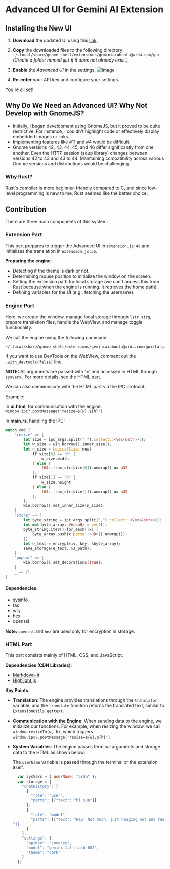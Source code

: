 # Advanced UI for Gemini AI Extension

## Installing the New UI

1. **Download** the updated UI using this [link](https://github.com/wwardaww/gnome-gemini-ai/releases/latest).
2. **Copy** the downloaded files to the following directory:  
   `~/.local/share/gnome-shell/extensions/geminiaiubuntu@arda.com/gui`  
   *(Create a folder named `gui` if it does not already exist.)*
3. **Enable** the *Advanced UI* in the settings.
  ![image](https://github.com/user-attachments/assets/255f0955-ecc0-43e1-928b-bfa369ef872d)


4. **Re-enter** your API key and configure your settings.

You're all set!

## Why Do We Need an Advanced UI? Why Not Develop with GnomeJS?

* Initially, I began development using GnomeJS, but it proved to be quite restrictive. For instance, I couldn't highlight code or effectively display embedded images or links.
* Implementing features like [#11](https://github.com/wwardaww/gnome-gemini-ai/issues/11) and [#4](https://github.com/wwardaww/gnome-gemini-ai/issues/4) would be difficult.
* Gnome versions 42, 43, 44, 45, and 46 differ significantly from one another. Even the HTTP session (soup library) changes between versions 42 to 43 and 43 to 44. Maintaining compatibility across various Gnome versions and distributions would be challenging.

### Why Rust?

Rust's compiler is more beginner-friendly compared to C, and since low-level programming is new to me, Rust seemed like the better choice.

## Contribution

There are three main components of this system:

### Extension Part

This part prepares to trigger the Advanced UI in `extension.js:49` and initializes the translation in `extension.js:56`.

**Preparing the engine**:

* Detecting if the theme is dark or not.
* Determining mouse position to initialize the window on the screen.
* Setting the extension path for local storage (we can't access this from Rust because when the engine is running, it retrieves the home path).
* Defining variables for the UI (e.g., fetching the username).

### Engine Part

Here, we create the window, manage local storage through `lstr.strg`, prepare translation files, handle the WebView, and manage toggle functionality.

We call the engine using the following command:

```bash
~/.local/share/gnome-shell/extensions/geminiaiubuntu@arda.com/gui/target/debug/geminigui ${theme} ${mouse_x} ${mouse_y} ${Me.path} userName=${USERNAME}
```

If you want to use DevTools on the WebView, comment out the `.with_devtools(false)` line.

**NOTE:** All arguments are passed with '=' and accessed in HTML through `sysVars.` For more details, see the HTML part.

We can also communicate with the HTML part via the IPC protocol.

Example:

In **ui.html**, for communication with the engine: `window.ipc?.postMessage('resize=${w},${h}')`

In **main.rs**, handling the IPC:

```rust
match cmd {
    "resize" => {
        let size = ipc_args.split(",").collect::<Vec<&str>>();
        let w_size = win.borrow().inner_size();
        let n_size = LogicalSize::new(
            if size[0] == "0" {
                w_size.width
            } else {
                f64::from_str(size[0]).unwrap() as u32
            },
            if size[1] == "0" {
                w_size.height
            } else {
                f64::from_str(size[1]).unwrap() as u32
            },
        );
        win.borrow().set_inner_size(n_size);
    }
    "store" => {
        let byte_string = ipc_args.split(",").collect::<Vec<&str>>();
        let mut byte_array: Vec<u8> = vec![];
        byte_string.iter().for_each(|x| {
            byte_array.push(x.parse::<u8>().unwrap());
        });
        let e_text = encrypt(iv, key, &byte_array);
        save_storage(e_text, &s_path);
    }
    "popout" => {
        win.borrow().set_decorations(true);
    }
    _ => {}
}
```

#### Dependencies:

* sysinfo
* tao
* wry
* hex
* openssl

**Note:** `openssl` and `hex` are used only for encryption in storage.

### HTML Part

This part consists mainly of HTML, CSS, and JavaScript.

**Dependencies (CDN Libraries)**:

* [Markdown-it](https://github.com/markdown-it/markdown-it)
* [Highlight.js](https://highlightjs.org/)

**Key Points**:

* **Translation**: The engine provides translations through the `translator` variable, and the `translate` function returns the translated text, similar to `ExtensionUtils.gettext`.
* **Communication with the Engine**: When sending data to the engine, we initialize our functions. For example, when resizing the window, we call `window.resizeTo(w, h)`, which triggers `window.ipc?.postMessage('resize=${w},${h}')`.
* **System Variables**: The engine passes terminal arguments and storage data to the HTML as shown below:

  The `userName` variable is passed through the terminal or the extension itself.

  ```js
    var sysVars = { userName: "arda" };
    var storage = {
      "chatHistory": [
        {
          "role": "user",
          "parts": [{"text": "hi sup"}]
        },
        {
          "role": "model",
          "parts": [{"text": "Hey! Not much, just hanging out and ready to answer your questions. What's up with you?
  "}]
        }
      ],
      "settings": {
        "apiKey": "somekey",
        "model": "gemini-1.5-flash-002",
        "theme": "dark"
      }
    };
  ```
